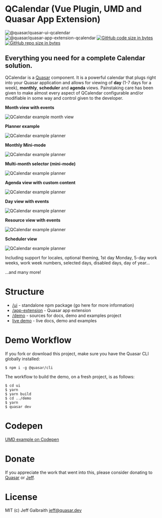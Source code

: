 QCalendar (Vue Plugin, UMD and Quasar App Extension)
===

![@quasar/quasar-ui-qcalendar](https://img.shields.io/npm/v/@quasar/quasar-ui-qcalendar.svg?label=@quasar/quasar-ui-qcalendar)
![@quasar/quasar-app-extension-qcalendar](https://img.shields.io/npm/v/@quasar/quasar-app-extension-qcalendar.svg?label=@quasar/quasar-app-extension-qcalendar)
[![GitHub code size in bytes](https://img.shields.io/github/languages/code-size/quasarframework/quasar-ui-qcalendar.svg)]()
[![GitHub repo size in bytes](https://img.shields.io/github/repo-size/quasarframework/quasar-ui-qcalendar.svg)]()

## Everything you need for a complete Calendar solution.

QCalendar is a [Quasar](https://quasar.dev) component. It is a powerful calendar that plugs right into your Quasar application and allows for viewing of **day** (1-7 days for a week), **monthly**, **scheduler** and **agenda** views. Painstaking care has been given to make almost every aspect of QCalendar configurable and/or modifiable in some way and control given to the developer.

**Month view with events**

![QCalendar example month view](https://raw.githubusercontent.com/quasarframework/quasar-ui-qcalendar/dev/demo/public/qcalendar-month-view.png)

**Planner example**

![QCalendar example planner](https://raw.githubusercontent.com/quasarframework/quasar-ui-qcalendar/dev/demo/public/qcalendar-agenda-view--planner.png)

**Monthly Mini-mode**

![QCalendar example planner](https://raw.githubusercontent.com/quasarframework/quasar-ui-qcalendar/dev/demo/public/q-calendar-month-view-mini-mode-with-selection.png)

**Multi-month selector (mini-mode)**

![QCalendar example planner](https://raw.githubusercontent.com/quasarframework/quasar-ui-qcalendar/dev/demo/public/qcalendar-month-view-mini-mode-multi-month-selection.png)

**Agenda view with custom content**

![QCalendar example planner](https://raw.githubusercontent.com/quasarframework/quasar-ui-qcalendar/dev/demo/public/qcalendar-agenda-view.png)

**Day view with events**

![QCalendar example planner](https://raw.githubusercontent.com/quasarframework/quasar-ui-qcalendar/dev/demo/public/qcalendar-day-view.png)

**Resource view with events**

![QCalendar example planner](https://raw.githubusercontent.com/quasarframework/quasar-ui-qcalendar/dev/demo/public/qcalendar-resource-view.png)

**Scheduler view**

![QCalendar example planner](https://raw.githubusercontent.com/quasarframework/quasar-ui-qcalendar/dev/demo/public/qcalendar-scheduler-view.png)

Including support for locales, optional theming, 1st day Monday, 5-day work weeks, work week numbers, selected days, disabled days, day of year...

...and many more!

# Structure

* [/ui](ui) - standalone npm package (go here for more information)
* [/app-extension](app-extension) - Quasar app extension
* [/demo](demo) - sources for docs, demo and examples project
* [live demo](https://quasarframework.github.io/quasar-ui-qcalendar/docs) - live docs, demo and examples

# Demo Workflow
If you fork or download this project, make sure you have the Quasar CLI globally installed:

```
$ npm i -g @quasar/cli
```

The workflow to build the demo, on a fresh project, is as follows:
```
$ cd ui
$ yarn
$ yarn build
$ cd ../demo
$ yarn
$ quasar dev
```

# Codepen
[UMD example on Codepen](https://codepen.io/Hawkeye64/pen/RwwwKQL)

# Donate
If you appreciate the work that went into this, please consider donating to [Quasar](https://donate.quasar.dev) or [Jeff](https://github.com/sponsors/hawkeye64).

# License
MIT (c) Jeff Galbraith <jeff@quasar.dev>
